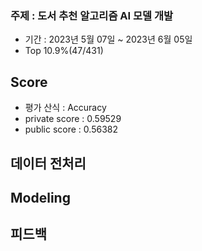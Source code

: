 ### 주제 : 도서 추천 알고리즘 AI 모델 개발

- 기간 : 2023년 5월 07일 ~ 2023년 6월 05일
- Top 10.9%(47/431)

## Score
- 평가 산식 : Accuracy
- private score : 0.59529
- public score : 0.56382

## 데이터 전처리


## Modeling

## 피드백




